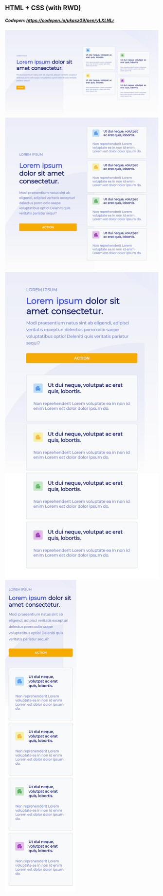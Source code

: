 ## HTML + CSS (with RWD) 

##### Codepen: https://codepen.io/ukasz09/pen/yLXLNLr

![](https://github.com/Ukasz09/Web-katas/blob/master/004-pure-html-css-rwd/readme/pc.png)
![](https://github.com/Ukasz09/Web-katas/blob/master/004-pure-html-css-rwd/readme/tablet.png)
![](https://github.com/Ukasz09/Web-katas/blob/master/004-pure-html-css-rwd/readme/tablet-small.png)
![](https://github.com/Ukasz09/Web-katas/blob/master/004-pure-html-css-rwd/readme/phone.png)
